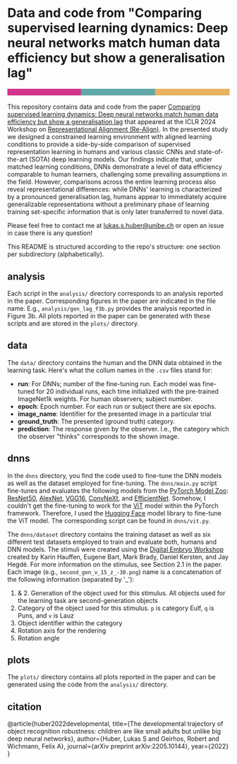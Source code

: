 # Data and code from "Comparing supervised learning dynamics: Deep neural networks match human data efficiency but show a generalisation lag"
	
 ![This is an image](https://github.com/wichmann-lab/supervised-learning-dynamics/blob/main/plots/color_signature.png)
	
This repository contains data and code from the paper [Comparing supervised learning dynamics: Deep neural networks match human data efficiency but show a generalisation lag](https://openreview.net/pdf?id=yb9LLnUdqU) that appeared at the ICLR 2024 Workshop on [Representational Alignment (Re-Align)](https://representational-alignment.github.io/#cfp). In the presented study we designed a constrained learning environment with aligned learning conditions to provide a side-by-side comparison of supervised representation learning in humans and various classic CNNs and state-of-the-art (SOTA) deep learning models. Our findings indicate that, under matched learning conditions, DNNs demonstrate a level of data efficiency comparable to human learners, challenging some prevailing assumptions in the field. However, comparisons across the entire learning process also reveal representational differences: while DNNs' learning is characterized by a pronounced generalisation lag, humans appear to immediately acquire generalizable representations without a preliminary phase of learning training set-specific information that is only later transferred to novel data.
	
Please feel free to contact me at lukas.s.huber@unibe.ch or open an issue in case there is any question! 
	
This README is structured according to the repo's structure: one section per subdirectory (alphabetically).
	
## analysis
	
Each script in the `analysis/` directory corresponds to an analysis reported in the paper. Corresponding figures in the paper are indicated in the file name. E.g., `analysis/gen_lag_f3b.py` provides the analysis reported in Figure 3b. All plots reported in the paper can be generated with these scripts and are stored in the `plots/` directory.
	
## data 
	
	
The `data/` directory contains the human and the DNN data obtained in the learning task. Here's what the collum names in the `.csv` files stand for: 

- __run__: For DNNs; number of the fine-tuning run. Each model was fine-tuned for 20 individual runs, each time initialized with the pre-trained ImageNet1k weights. For human observers; subject number.
- __epoch__: Epoch number. For each run or subject there are six epochs. 
- __image_name__: Identifier for the presented image in a particular trial
- __ground_truth__: The presented (ground truth) category.
- __prediction__: The response given by the observer. I.e., the category which the observer "thinks" corresponds to the shown image.
	
	
## dnns
	
In the `dnns` directory, you find the code used to fine-tune the DNN models as well as the dataset employed for fine-tuning. The `dnns/main.py` script fine-tunes and evaluates the following models from the [PyTorch Model Zoo](https://pytorch.org/vision/stable/models.html): [ResNet50](https://arxiv.org/pdf/1512.03385), [AlexNet](https://proceedings.neurips.cc/paper_files/paper/2012/file/c399862d3b9d6b76c8436e924a68c45b-Paper.pdf), [VGG16](https://arxiv.org/abs/1409.1556), [ConvNeXt](https://arxiv.org/pdf/2201.03545), and [EfficientNet](https://arxiv.org/pdf/2104.00298). Somehow, I couldn't get the fine-tuning to work for the [ViT](https://arxiv.org/abs/2010.11929) model within the PyTorch framework. Therefore, I used the [Hugging Face](https://huggingface.co/google/vit-base-patch16-224) model library to fine-tune  the ViT model. The corresponding script can be found in `dnns/vit.py`. 
	
The `dnns/dataset` directory contains the training dataset as well as six different test datasets employed to train and evaluate both, humans and DNN models. The stimuli were created using the [Digital Embryo Workshop](https://www.ncbi.nlm.nih.gov/pmc/articles/PMC3598413/) created by Karin Hauffen, Eugene Bart, Mark Brady, Daniel Kersten, and Jay Hegdé. For more information on the stimulus, see Section 2.1 in the paper. Each image (e.g., `second_gen_v_15_z_-30.png`) name is a concatenation of the following information (separated by '_'):
	
1. & 2. Generation of the object used for this stimulus. All objects used for the learning task are second-generation objects
3. Category of the object used for this stimulus. `p` is category Eulf, `q` is Puns, and `v` is Lauz
3. Object identifier within the category
4. Rotation axis for the rendering
5. Rotation angle
	
## plots
	
The `plots/` directory contains all plots reported in the paper and can be generated using the code from the `analysis/` directory.
	
## citation
	
@article{huber2022developmental,
	title={The developmental trajectory of object recognition robustness: children are like small adults but unlike big deep neural networks},
	author={Huber, Lukas S and Geirhos, Robert and Wichmann, Felix A},
	journal={arXiv preprint arXiv:2205.10144},
	year={2022}
    }
